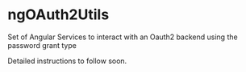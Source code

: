 ngOAuth2Utils
=============

Set of Angular Services to interact with an Oauth2 backend using the password grant type

Detailed instructions to follow soon.